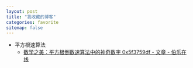 ```yaml
---
layout: post
title: "我收藏的博客"
categories: favorite
sitemap: false
---
```


- 平方根速算法
  - [数学之美：平方根倒数速算法中的神奇数字 0x5f3759df - 文章 - 伯乐在线](http://blog.jobbole.com/105295/?utm_medium=hao.caibaojian.com&utm_source=hao.caibaojian.com)
